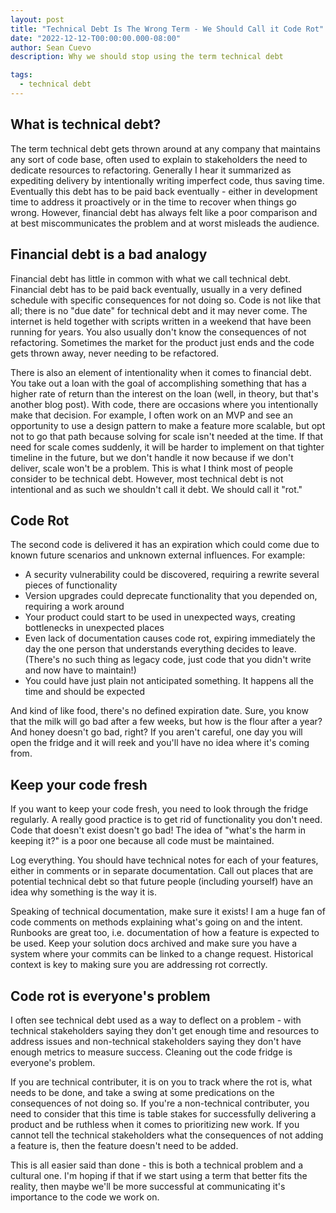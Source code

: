 ```yaml
---
layout: post
title: "Technical Debt Is The Wrong Term - We Should Call it Code Rot"
date: "2022-12-12-T00:00:00.000-08:00"
author: Sean Cuevo
description: Why we should stop using the term technical debt

tags:
  - technical debt
---
```


## What is technical debt?

The term technical debt gets thrown around at any company that maintains any sort of code base, often used to explain to stakeholders the need to dedicate resources to refactoring. Generally I hear it summarized as expediting delivery by intentionally writing imperfect code, thus saving time. Eventually this debt has to be paid back eventually - either in development time to address it proactively or in the time to recover when things go wrong. However, financial debt has always felt like a poor comparison and at best miscommunicates the problem and at worst misleads the audience.

## Financial debt is a bad analogy
Financial debt has little in common with what we call technical debt. Financial debt has to be paid back eventually, usually in a very defined schedule with specific consequences for not doing so. Code is not like that all; there is no "due date" for technical debt and it may never come. The internet is held together with scripts written in a weekend that have been running for years. You also usually don't know the consequences of not refactoring. Sometimes the market for the product just ends and the code gets thrown away, never needing to be refactored.

There is also an element of intentionality when it comes to financial debt. You take out a loan with the goal of accomplishing something that has a higher rate of return than the interest on the loan (well, in theory, but that's another blog post). With code, there are occasions where you intentionally make that decision. For example, I often work on an MVP and see an opportunity to use a design pattern to make a feature more scalable, but opt not to go that path because solving for scale isn't needed at the time. If that need for scale comes suddenly, it will be harder to implement on that tighter timeline in the future, but we don't handle it now because if we don't deliver, scale won't be a problem.  This is what I think most of people consider to be technical debt. However, most technical debt is not intentional and as such we shouldn't call it debt. We should call it "rot."

## Code Rot
The second code is delivered it has an expiration which could come due to known future scenarios and unknown external influences. For example:

* A security vulnerability could be discovered, requiring a rewrite several pieces of functionality
* Version upgrades could deprecate functionality that you depended on, requiring a work around
* Your product could start to be used in unexpected ways, creating bottlenecks in unexpected places
* Even lack of documentation causes code rot, expiring immediately the day the one person that understands everything decides to leave. (There's no such thing as legacy code, just code that you didn't write and now have to maintain!)
* You could have just plain not anticipated something. It happens all the time and should be expected

And kind of like food, there's no defined expiration date. Sure, you know that the milk will go bad after a few weeks, but how is the flour after a year? And honey doesn't go bad, right? If you aren't careful, one day you will open the fridge and it will reek and you'll have no idea where it's coming from.

## Keep your code fresh
If you want to keep your code fresh, you need to look through the fridge regularly. A really good practice is to get rid of functionality you don't need. Code that doesn't exist doesn't go bad! The idea of "what's the harm in keeping it?" is a poor one because all code must be maintained.

Log everything. You should have technical notes for each of your features, either in comments or in separate documentation. Call out places that are potential technical debt so that future people (including yourself) have an idea why something is the way it is.

Speaking of technical documentation, make sure it exists! I am a huge fan of code comments on methods explaining what's going on and the intent. Runbooks are great too, i.e. documentation of how a feature is expected to be used. Keep your solution docs archived and make sure you have a system where your commits can be linked to a change request. Historical context is key to making sure you are addressing rot correctly.

## Code rot is everyone's problem
I often see technical debt used as a way to deflect on a problem - with technical stakeholders saying they don't get enough time and resources to address issues and non-technical stakeholders saying they don't have enough metrics to measure success. Cleaning out the code fridge is everyone's problem.

If you are technical contributer, it is on you to track where the rot is, what needs to be done, and take a swing at some predications on the consequences of not doing so. If you're a non-technical contributer, you need to consider that this time is table stakes for successfully delivering a product and be ruthless when it comes to prioritizing new work. If you cannot tell the technical stakeholders what the consequences of not adding a feature is, then the feature doesn't need to be added.

This is all easier said than done - this is both a technical problem and a cultural one. I'm hoping if that if we start using a term that better fits the reality, then maybe we'll be more successful at communicating it's importance to the code we work on.